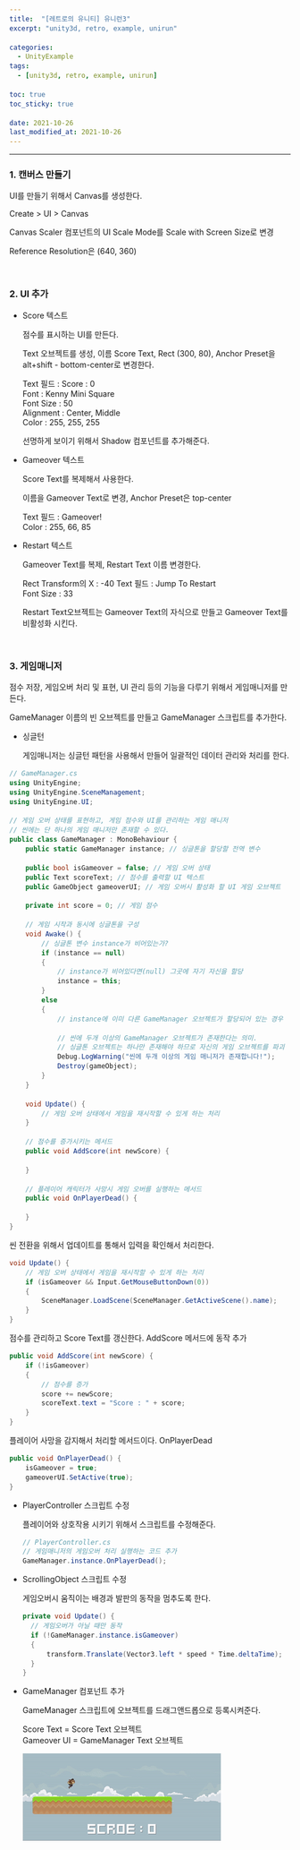 ```yaml
---
title:  "[레트로의 유니티] 유니런3"
excerpt: "unity3d, retro, example, unirun"

categories:
  - UnityExample
tags:
  - [unity3d, retro, example, unirun]

toc: true
toc_sticky: true
 
date: 2021-10-26 
last_modified_at: 2021-10-26
---  
```


***

### 1. 캔버스 만들기  

UI를 만들기 위해서 Canvas를 생성한다.  

Create > UI > Canvas  

Canvas Scaler 컴포넌트의 UI Scale Mode를 Scale with Screen Size로 변경

Reference Resolution은 (640, 360)  

<br/>

### 2. UI 추가

* Score 텍스트  

  점수를 표시하는 UI를 만든다.  

  Text 오브젝트를 생성, 이름 Score Text, Rect (300, 80), Anchor Preset을 alt+shift - bottom-center로 변경한다.  

  Text 필드 : Score : 0  
  Font : Kenny Mini Square  
  Font Size : 50  
  Alignment : Center, Middle  
  Color : 255, 255, 255  

  선명하게 보이기 위해서 Shadow 컴포넌트를 추가해준다.  

* Gameover 텍스트  

  Score Text를 복제해서 사용한다.  

  이름을 Gameover Text로 변경, Anchor Preset은 top-center  

  Text 필드 : Gameover!  
  Color : 255, 66, 85   

* Restart 텍스트  

  Gameover Text를 복제, Restart Text 이름 변경한다.  
  
  Rect Transform의 X : -40
  Text 필드 : Jump To Restart  
  Font Size : 33

  Restart Text오브젝트는 Gameover Text의 자식으로 만들고 Gameover Text를 비활성화 시킨다.  

<br/>

### 3. 게임매니저  

점수 저장, 게임오버 처리 및 표현, UI 관리 등의 기능을 다루기 위해서 게임매니저를 만든다.  

GameManager 이름의 빈 오브젝트를 만들고 GameManager 스크립트를 추가한다.  


* 싱글턴  
  
  게임매니저는 싱글턴 패턴을 사용해서 만들어 일괄적인 데이터 관리와 처리를 한다.  


```c#
// GameManager.cs  
using UnityEngine;
using UnityEngine.SceneManagement;
using UnityEngine.UI;

// 게임 오버 상태를 표현하고, 게임 점수와 UI를 관리하는 게임 매니저
// 씬에는 단 하나의 게임 매니저만 존재할 수 있다.
public class GameManager : MonoBehaviour {
    public static GameManager instance; // 싱글톤을 할당할 전역 변수

    public bool isGameover = false; // 게임 오버 상태
    public Text scoreText; // 점수를 출력할 UI 텍스트
    public GameObject gameoverUI; // 게임 오버시 활성화 할 UI 게임 오브젝트

    private int score = 0; // 게임 점수

    // 게임 시작과 동시에 싱글톤을 구성
    void Awake() {
        // 싱글톤 변수 instance가 비어있는가?
        if (instance == null)
        {
            // instance가 비어있다면(null) 그곳에 자기 자신을 할당
            instance = this;
        }
        else
        {
            // instance에 이미 다른 GameManager 오브젝트가 할당되어 있는 경우

            // 씬에 두개 이상의 GameManager 오브젝트가 존재한다는 의미.
            // 싱글톤 오브젝트는 하나만 존재해야 하므로 자신의 게임 오브젝트를 파괴
            Debug.LogWarning("씬에 두개 이상의 게임 매니저가 존재합니다!");
            Destroy(gameObject);
        }
    }

    void Update() {
        // 게임 오버 상태에서 게임을 재시작할 수 있게 하는 처리
    }

    // 점수를 증가시키는 메서드
    public void AddScore(int newScore) {
        
    }

    // 플레이어 캐릭터가 사망시 게임 오버를 실행하는 메서드
    public void OnPlayerDead() {
        
    }
}
```

씬 전환을 위해서 업데이트를 통해서 입력을 확인해서 처리한다.  

```c#
void Update() {
    // 게임 오버 상태에서 게임을 재시작할 수 있게 하는 처리
    if (isGameover && Input.GetMouseButtonDown(0))
    {
        SceneManager.LoadScene(SceneManager.GetActiveScene().name);
    }
}
```

점수를 관리하고 Score Text를 갱신한다. AddScore 메서드에 동작 추가  

```c#
public void AddScore(int newScore) {
    if (!isGameover)
    {
        // 점수를 증가
        score += newScore;
        scoreText.text = "Score : " + score;
    }
}
```

플레이어 사망을 감지해서 처리할 메서드이다. OnPlayerDead  

```c#
public void OnPlayerDead() {
    isGameover = true;
    gameoverUI.SetActive(true);
}
```

* PlayerController 스크립트 수정  

  플레이어와 상호작용 시키기 위해서 스크립트를 수정해준다.  

  ```c#
  // PlayerController.cs
  // 게임매니저의 게임오버 처리 실행하는 코드 추가
  GameManager.instance.OnPlayerDead();
  ```

* ScrollingObject 스크립트 수정  

  게임오버시 움직이는 배경과 발판의 동작을 멈추도록 한다.  

  ```c#
  private void Update() {
    // 게임오버가 아닐 때만 동작
    if (!GameManager.instance.isGameover)
    {
        transform.Translate(Vector3.left * speed * Time.deltaTime);
    }
  }
  ```

* GameManager 컴포넌트 추가  

  GameManager 스크립트에 오브젝트를 드래그앤드롭으로 등록시켜준다.  

  Score Text = Score Text 오브젝트  
  Gameover UI = GameManager Text 오브젝트  

  ![play](/assets/images/20211026_Posting/5.gif)